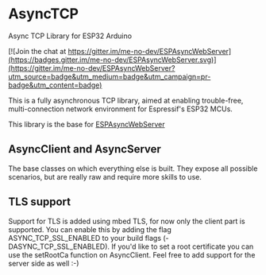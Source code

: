 # AsyncTCP
Async TCP Library for ESP32 Arduino

[![Join the chat at https://gitter.im/me-no-dev/ESPAsyncWebServer](https://badges.gitter.im/me-no-dev/ESPAsyncWebServer.svg)](https://gitter.im/me-no-dev/ESPAsyncWebServer?utm_source=badge&utm_medium=badge&utm_campaign=pr-badge&utm_content=badge)

This is a fully asynchronous TCP library, aimed at enabling trouble-free, multi-connection network environment for Espressif's ESP32 MCUs.

This library is the base for [ESPAsyncWebServer](https://github.com/me-no-dev/ESPAsyncWebServer)

## AsyncClient and AsyncServer
The base classes on which everything else is built. They expose all possible scenarios, but are really raw and require more skills to use.

## TLS support
Support for TLS is added using mbed TLS, for now only the client part is supported. You can enable this by adding the flag ASYNC_TCP_SSL_ENABLED to your build flags (-DASYNC_TCP_SSL_ENABLED). If you'd like to set a root certificate you can use the setRootCa function on AsyncClient. Feel free to add support for the server side as well :-)
